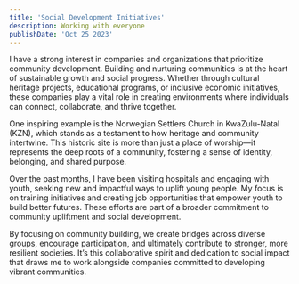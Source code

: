 ```yaml
---
title: 'Social Development Initiatives'  
description: Working with everyone  
publishDate: 'Oct 25 2023'  
---
```



I have a strong interest in companies and organizations that prioritize community development. Building and nurturing communities is at the heart of sustainable growth and social progress. Whether through cultural heritage projects, educational programs, or inclusive economic initiatives, these companies play a vital role in creating environments where individuals can connect, collaborate, and thrive together.

One inspiring example is the Norwegian Settlers Church in KwaZulu-Natal (KZN), which stands as a testament to how heritage and community intertwine. This historic site is more than just a place of worship—it represents the deep roots of a community, fostering a sense of identity, belonging, and shared purpose.

Over the past months, I have been visiting hospitals and engaging with youth, seeking new and impactful ways to uplift young people. My focus is on training initiatives and creating job opportunities that empower youth to build better futures. These efforts are part of a broader commitment to community upliftment and social development.

By focusing on community building, we create bridges across diverse groups, encourage participation, and ultimately contribute to stronger, more resilient societies. It’s this collaborative spirit and dedication to social impact that draws me to work alongside companies committed to developing vibrant communities.
